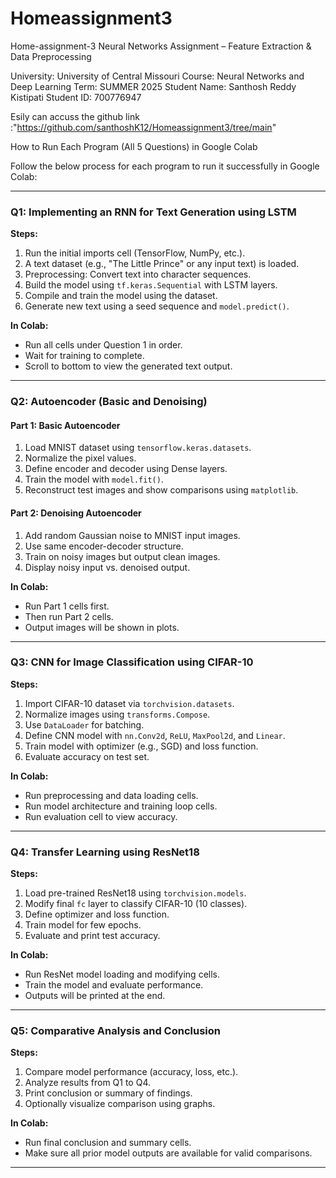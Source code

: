 # Homeassignment3
Home-assignment-3
Neural Networks Assignment – Feature Extraction & Data Preprocessing

University: University of Central Missouri
Course: Neural Networks and Deep Learning
Term: SUMMER 2025
Student Name: Santhosh Reddy Kistipati
Student ID: 700776947


Esily can accuss the github link :"https://github.com/santhoshK12/Homeassignment3/tree/main"

 How to Run Each Program (All 5 Questions) in Google Colab

Follow the below process for each program to run it successfully in Google Colab:

---

###  Q1: Implementing an RNN for Text Generation using LSTM

**Steps:**
1. Run the initial imports cell (TensorFlow, NumPy, etc.).
2. A text dataset (e.g., "The Little Prince" or any input text) is loaded.
3. Preprocessing: Convert text into character sequences.
4. Build the model using `tf.keras.Sequential` with LSTM layers.
5. Compile and train the model using the dataset.
6. Generate new text using a seed sequence and `model.predict()`.

**In Colab:**
- Run all cells under Question 1 in order.
- Wait for training to complete.
- Scroll to bottom to view the generated text output.

---

###  Q2: Autoencoder (Basic and Denoising)

#### Part 1: Basic Autoencoder
1. Load MNIST dataset using `tensorflow.keras.datasets`.
2. Normalize the pixel values.
3. Define encoder and decoder using Dense layers.
4. Train the model with `model.fit()`.
5. Reconstruct test images and show comparisons using `matplotlib`.

#### Part 2: Denoising Autoencoder
1. Add random Gaussian noise to MNIST input images.
2. Use same encoder-decoder structure.
3. Train on noisy images but output clean images.
4. Display noisy input vs. denoised output.

**In Colab:**
- Run Part 1 cells first.
- Then run Part 2 cells.
- Output images will be shown in plots.

---

### Q3: CNN for Image Classification using CIFAR-10

**Steps:**
1. Import CIFAR-10 dataset via `torchvision.datasets`.
2. Normalize images using `transforms.Compose`.
3. Use `DataLoader` for batching.
4. Define CNN model with `nn.Conv2d`, `ReLU`, `MaxPool2d`, and `Linear`.
5. Train model with optimizer (e.g., SGD) and loss function.
6. Evaluate accuracy on test set.

**In Colab:**
- Run preprocessing and data loading cells.
- Run model architecture and training loop cells.
- Run evaluation cell to view accuracy.

---

### Q4: Transfer Learning using ResNet18

**Steps:**
1. Load pre-trained ResNet18 using `torchvision.models`.
2. Modify final `fc` layer to classify CIFAR-10 (10 classes).
3. Define optimizer and loss function.
4. Train model for few epochs.
5. Evaluate and print test accuracy.

**In Colab:**
- Run ResNet model loading and modifying cells.
- Train the model and evaluate performance.
- Outputs will be printed at the end.

---

###  Q5: Comparative Analysis and Conclusion

**Steps:**
1. Compare model performance (accuracy, loss, etc.).
2. Analyze results from Q1 to Q4.
3. Print conclusion or summary of findings.
4. Optionally visualize comparison using graphs.

**In Colab:**
- Run final conclusion and summary cells.
- Make sure all prior model outputs are available for valid comparisons.

---


